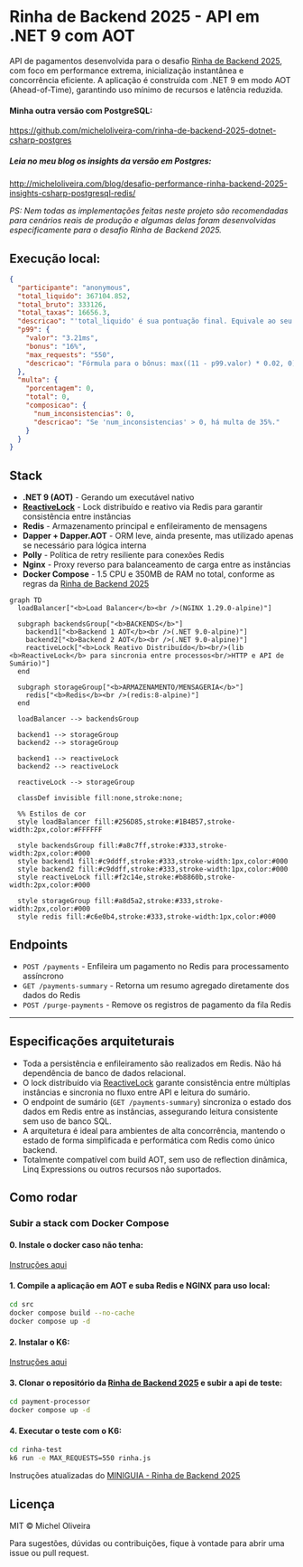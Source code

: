 # Rinha de Backend 2025 - API em .NET 9 com AOT

API de pagamentos desenvolvida para o desafio [Rinha de Backend 2025](https://github.com/zanfranceschi/rinha-de-backend-2025), com foco em performance extrema, inicialização instantânea e concorrência eficiente. A aplicação é construída com .NET 9 em modo AOT (Ahead-of-Time), garantindo uso mínimo de recursos e latência reduzida.

#### Minha outra versão com PostgreSQL:
https://github.com/micheloliveira-com/rinha-de-backend-2025-dotnet-csharp-postgres
##### Leia no meu blog os insights da versão em Postgres:
http://micheloliveira.com/blog/desafio-performance-rinha-backend-2025-insights-csharp-postgresql-redis/

*PS: Nem todas as implementações feitas neste projeto são recomendadas para cenários reais de produção e algumas delas foram desenvolvidas especificamente para o desafio Rinha de Backend 2025.*

## Execução local:
```json
{
  "participante": "anonymous",
  "total_liquido": 367104.852,
  "total_bruto": 333126,
  "total_taxas": 16656.3,
  "descricao": "'total_liquido' é sua pontuação final. Equivale ao seu lucro. Fórmula: total_liquido + (total_liquido * p99.bonus) - (total_liquido * multa.porcentagem)",
  "p99": {
    "valor": "3.21ms",
    "bonus": "16%",
    "max_requests": "550",
    "descricao": "Fórmula para o bônus: max((11 - p99.valor) * 0.02, 0)"
  },
  "multa": {
    "porcentagem": 0,
    "total": 0,
    "composicao": {
      "num_inconsistencias": 0,
      "descricao": "Se 'num_inconsistencias' > 0, há multa de 35%."
    }
  }
}
```

## Stack

- **.NET 9 (AOT)** - Gerando um executável nativo
- **[ReactiveLock](https://www.nuget.org/packages/ReactiveLock.Distributed.Redis/)** - Lock distribuído e reativo via Redis para garantir consistência entre instâncias
- **Redis** - Armazenamento principal e enfileiramento de mensagens
- **Dapper + Dapper.AOT** - ORM leve, ainda presente, mas utilizado apenas se necessário para lógica interna
- **Polly** - Política de retry resiliente para conexões Redis
- **Nginx** - Proxy reverso para balanceamento de carga entre as instâncias
- **Docker Compose** - 1.5 CPU e 350MB de RAM no total, conforme as regras da [Rinha de Backend 2025](https://github.com/zanfranceschi/rinha-de-backend-2025)

```mermaid
graph TD
  loadBalancer["<b>Load Balancer</b><br />(NGINX 1.29.0-alpine)"]

  subgraph backendsGroup["<b>BACKENDS</b>"]
    backend1["<b>Backend 1 AOT</b><br />(.NET 9.0-alpine)"]
    backend2["<b>Backend 2 AOT</b><br />(.NET 9.0-alpine)"]
    reactiveLock["<b>Lock Reativo Distribuído</b><br/>(lib <b>ReactiveLock</b> para sincronia entre processos<br/>HTTP e API de Sumário)"]
  end

  subgraph storageGroup["<b>ARMAZENAMENTO/MENSAGERIA</b>"]
    redis["<b>Redis</b><br />(redis:8-alpine)"]
  end

  loadBalancer --> backendsGroup

  backend1 --> storageGroup
  backend2 --> storageGroup

  backend1 --> reactiveLock
  backend2 --> reactiveLock

  reactiveLock --> storageGroup

  classDef invisible fill:none,stroke:none;

  %% Estilos de cor
  style loadBalancer fill:#256D85,stroke:#1B4B57,stroke-width:2px,color:#FFFFFF

  style backendsGroup fill:#a8c7ff,stroke:#333,stroke-width:2px,color:#000
  style backend1 fill:#c9ddff,stroke:#333,stroke-width:1px,color:#000
  style backend2 fill:#c9ddff,stroke:#333,stroke-width:1px,color:#000
  style reactiveLock fill:#f2c14e,stroke:#b8860b,stroke-width:2px,color:#000

  style storageGroup fill:#a8d5a2,stroke:#333,stroke-width:2px,color:#000
  style redis fill:#c6e0b4,stroke:#333,stroke-width:1px,color:#000
```

## Endpoints

- `POST /payments` - Enfileira um pagamento no Redis para processamento assíncrono
- `GET /payments-summary` - Retorna um resumo agregado diretamente dos dados do Redis
- `POST /purge-payments` - Remove os registros de pagamento da fila Redis

---

## Especificações arquiteturais

- Toda a persistência e enfileiramento são realizados em Redis. Não há dependência de banco de dados relacional.
- O lock distribuído via [ReactiveLock](https://www.nuget.org/packages/ReactiveLock.Distributed.Redis/) garante consistência entre múltiplas instâncias e sincronia no fluxo entre API e leitura do sumário.
- O endpoint de sumário (`GET /payments-summary`) sincroniza o estado dos dados em Redis entre as instâncias, assegurando leitura consistente sem uso de banco SQL.
- A arquitetura é ideal para ambientes de alta concorrência, mantendo o estado de forma simplificada e performática com Redis como único backend.
- Totalmente compatível com build AOT, sem uso de reflection dinâmica, Linq Expressions ou outros recursos não suportados.

## Como rodar

### Subir a stack com Docker Compose
#### 0. Instale o docker caso não tenha:

[Instruções aqui](https://docs.docker.com/get-started/get-docker/)

#### 1. Compile a aplicação em AOT e suba Redis e NGINX para uso local:
```bash
cd src
docker compose build --no-cache
docker compose up -d
```

#### 2. Instalar o K6:

[Instruções aqui](https://grafana.com/docs/k6/latest/set-up/install-k6/)

#### 3. Clonar o repositório da [Rinha de Backend 2025](https://github.com/zanfranceschi/rinha-de-backend-2025) e subir a api de teste:
```bash
cd payment-processor
docker compose up -d
```

#### 4. Executar o teste com o K6:
```bash
cd rinha-test
k6 run -e MAX_REQUESTS=550 rinha.js
```

Instruções atualizadas do [MINIGUIA - Rinha de Backend 2025](https://github.com/zanfranceschi/rinha-de-backend-2025/blob/main/rinha-test/MINIGUIA.md)

## Licença

MIT © Michel Oliveira

Para sugestões, dúvidas ou contribuições, fique à vontade para abrir uma issue ou pull request.